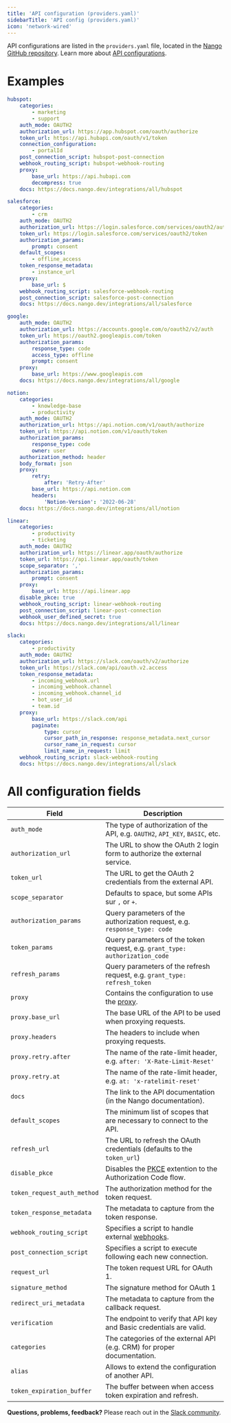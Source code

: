 ```yaml
---
title: 'API configuration (providers.yaml)'
sidebarTitle: 'API config (providers.yaml)'
icon: 'network-wired'
---
```


API configurations are listed in the `providers.yaml` file, located in the [Nango GitHub repository](https://github.com/NangoHQ/nango/blob/master/packages/shared/providers.yaml). Learn more about [API configurations](/understand/concepts/integrations#api-configurations).

# Examples




```yaml
hubspot:
    categories:
        - marketing
        - support
    auth_mode: OAUTH2
    authorization_url: https://app.hubspot.com/oauth/authorize
    token_url: https://api.hubapi.com/oauth/v1/token
    connection_configuration:
        - portalId
    post_connection_script: hubspot-post-connection
    webhook_routing_script: hubspot-webhook-routing
    proxy:
        base_url: https://api.hubapi.com
        decompress: true
    docs: https://docs.nango.dev/integrations/all/hubspot
```




```yaml
salesforce:
    categories:
        - crm
    auth_mode: OAUTH2
    authorization_url: https://login.salesforce.com/services/oauth2/authorize
    token_url: https://login.salesforce.com/services/oauth2/token
    authorization_params:
        prompt: consent
    default_scopes:
        - offline_access
    token_response_metadata:
        - instance_url
    proxy:
        base_url: $
    webhook_routing_script: salesforce-webhook-routing
    post_connection_script: salesforce-post-connection
    docs: https://docs.nango.dev/integrations/all/salesforce
```




```yaml
google:
    auth_mode: OAUTH2
    authorization_url: https://accounts.google.com/o/oauth2/v2/auth
    token_url: https://oauth2.googleapis.com/token
    authorization_params:
        response_type: code
        access_type: offline
        prompt: consent
    proxy:
        base_url: https://www.googleapis.com
    docs: https://docs.nango.dev/integrations/all/google
```




```yaml
notion:
    categories:
        - knowledge-base
        - productivity
    auth_mode: OAUTH2
    authorization_url: https://api.notion.com/v1/oauth/authorize
    token_url: https://api.notion.com/v1/oauth/token
    authorization_params:
        response_type: code
        owner: user
    authorization_method: header
    body_format: json
    proxy:
        retry:
            after: 'Retry-After'
        base_url: https://api.notion.com
        headers:
            'Notion-Version': '2022-06-28'
    docs: https://docs.nango.dev/integrations/all/notion
```




```yaml
linear:
    categories:
        - productivity
        - ticketing
    auth_mode: OAUTH2
    authorization_url: https://linear.app/oauth/authorize
    token_url: https://api.linear.app/oauth/token
    scope_separator: ','
    authorization_params:
        prompt: consent
    proxy:
        base_url: https://api.linear.app
    disable_pkce: true
    webhook_routing_script: linear-webhook-routing
    post_connection_script: linear-post-connection
    webhook_user_defined_secret: true
    docs: https://docs.nango.dev/integrations/all/linear
```




```yaml
slack:
    categories:
        - productivity
    auth_mode: OAUTH2
    authorization_url: https://slack.com/oauth/v2/authorize
    token_url: https://slack.com/api/oauth.v2.access
    token_response_metadata:
        - incoming_webhook.url
        - incoming_webhook.channel
        - incoming_webhook.channel_id
        - bot_user_id
        - team.id
    proxy:
        base_url: https://slack.com/api
        paginate:
            type: cursor
            cursor_path_in_response: response_metadata.next_cursor
            cursor_name_in_request: cursor
            limit_name_in_request: limit
    webhook_routing_script: slack-webhook-routing
    docs: https://docs.nango.dev/integrations/all/slack
```





# All configuration fields

| Field | Description |
| - | - | 
| `auth_mode` | The type of authorization of the API, e.g. `OAUTH2`, `API_KEY`, `BASIC`, etc. |
| `authorization_url` | The URL to show the OAuth 2 login form to authorize the external service. |
| `token_url` | The URL to get the OAuth 2 credentials from the external API.  |
| `scope_separator` | Defaults to space, but some APIs sur `,` or `+`. |
| `authorization_params` | Query parameters of the authorization request, e.g. `response_type: code` |
| `token_params` | Query parameters of the token request, e.g. `grant_type: authorization_code` |
| `refresh_params` | Query parameters of the refresh request, e.g. `grant_type: refresh_token` |
| `proxy` | Contains the configuration to use the [proxy]().  |
| `proxy.base_url` | The base URL of the API to be used when proxying requests. |
| `proxy.headers` | The headers to include when proxying requests.  |
| `proxy.retry.after` | The name of the rate-limit header, e.g. `after: 'X-Rate-Limit-Reset'` |
| `proxy.retry.at` | The name of the rate-limit header, e.g. `at: 'x-ratelimit-reset'` |
| `docs` | The link to the API documentation (in the Nango documentation). |
| `default_scopes` | The minimum list of scopes that are necessary to connect to the API. |
| `refresh_url` | The URL to refresh the OAuth credentials (defaults to the `token_url`) |
| `disable_pkce` | Disables the [PKCE](https://oauth.net/2/pkce/) extention to the Authorization Code flow. |
| `token_request_auth_method` | The authorization method for the token request. |
| `token_response_metadata` | The metadata to capture from the token response. |
| `webhook_routing_script` | Specifies a script to handle external [webhooks](/understand/concepts/webhooks). |
| `post_connection_script` | Specifies a script to execute following each new connection. |
| `request_url` | The token request URL for OAuth 1. |
| `signature_method` | The signature method for OAuth 1 |
| `redirect_uri_metadata` | The metadata to capture from the callback request. |
| `verification` | The endpoint to verify that API key and Basic credentials are valid. |
| `categories` | The categories of the external API (e.g. CRM) for proper documentation. |
| `alias` | Allows to extend the configuration of another API. |
| `token_expiration_buffer` | The buffer between when access token expiration and refresh. |



**Questions, problems, feedback?** Please reach out in the [Slack community](https://nango.dev/slack).

